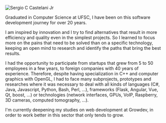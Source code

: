 ![Sergio C Castelani Jr](https://raw.githubusercontent.com/sergiocastelani/sergiocastelani/master/assets/banner.jpg)

Graduated in Computer Science at UFSC, I have been on this software development journey for over 20 years.

I am inspired by innovation and I try to find alternatives that result in more efficiency and quality even in the simplest projects. So I learned to focus more on the pains that need to be solved than on a specific technology, keeping an open mind to research and identify the paths that bring the best results.

I had the opportunity to participate from startups that grew from 5 to 50 employees in a few years, to foreign companies with 40 years of experience. Therefore, despite having specialization in C++ and computer graphics with OpenGL, I had to face many subprojects, prototypes and researches where it was necessary to deal with all kinds of languages (C#, Java, Javascript, Python, Bash, Perl, ...), frameworks (Flask, Angular, Vue, Qt, boost, ...) or technologies (network interfaces, GPUs, VoIP, Raspberry, 3D cameras, computed tomography, ...).

I'm currently deepening my studies on web development at Growdev, in order to work better in this sector that only tends to grow.
